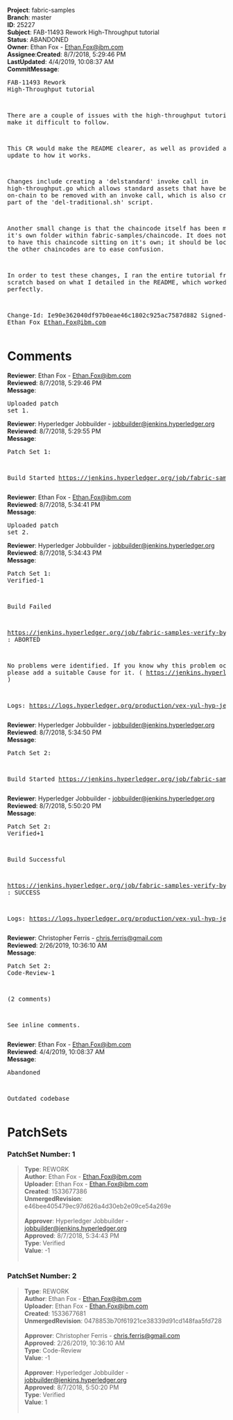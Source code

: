 <strong>Project</strong>: fabric-samples</br><strong>Branch</strong>: master<br><strong>ID</strong>: 25227<br><strong>Subject</strong>: FAB-11493 Rework High-Throughput tutorial<br><strong>Status</strong>: ABANDONED<br><strong>Owner</strong>: Ethan Fox - Ethan.Fox@ibm.com<br><strong>Assignee</strong>:<strong>Created</strong>: 8/7/2018, 5:29:46 PM<br><strong>LastUpdated</strong>: 4/4/2019, 10:08:37 AM<br><strong>CommitMessage</strong>:<br><pre>FAB-11493 Rework High-Throughput tutorial

There are a couple of issues with the high-throughput tutorial that
make it difficult to follow.

This CR would make the README clearer,
as well as provided a small update to how it works.

Changes include creating a 'delstandard' invoke call in high-throughput.go
which allows standard assets that have been put on-chain to be
removed with an invoke call, which is also created as part of
the 'del-traditional.sh' script.

Another small change is that the chaincode itself has been moved to
it's own folder within fabric-samples/chaincode.  It does not make sense
to have this chaincode sitting on it's own; it should be located where
the other chaincodes are to ease confusion.

In order to test these changes, I ran the entire tutorial from scratch
based on what I detailed in the README, which worked perfectly.

Change-Id: Ie90e362040df97b0eae46c1802c925ac7587d882
Signed-off-by: Ethan Fox <Ethan.Fox@ibm.com>
</pre><h1>Comments</h1><strong>Reviewer</strong>: Ethan Fox - Ethan.Fox@ibm.com<br><strong>Reviewed</strong>: 8/7/2018, 5:29:46 PM<br><strong>Message</strong>: <pre>Uploaded patch set 1.</pre><strong>Reviewer</strong>: Hyperledger Jobbuilder - jobbuilder@jenkins.hyperledger.org<br><strong>Reviewed</strong>: 8/7/2018, 5:29:55 PM<br><strong>Message</strong>: <pre>Patch Set 1:

Build Started https://jenkins.hyperledger.org/job/fabric-samples-verify-byfn-master-x86_64/45/</pre><strong>Reviewer</strong>: Ethan Fox - Ethan.Fox@ibm.com<br><strong>Reviewed</strong>: 8/7/2018, 5:34:41 PM<br><strong>Message</strong>: <pre>Uploaded patch set 2.</pre><strong>Reviewer</strong>: Hyperledger Jobbuilder - jobbuilder@jenkins.hyperledger.org<br><strong>Reviewed</strong>: 8/7/2018, 5:34:43 PM<br><strong>Message</strong>: <pre>Patch Set 1: Verified-1

Build Failed 

https://jenkins.hyperledger.org/job/fabric-samples-verify-byfn-master-x86_64/45/ : ABORTED

No problems were identified. If you know why this problem occurred, please add a suitable Cause for it. ( https://jenkins.hyperledger.org/job/fabric-samples-verify-byfn-master-x86_64/45/ )

Logs: https://logs.hyperledger.org/production/vex-yul-hyp-jenkins-3/fabric-samples-verify-byfn-master-x86_64/45</pre><strong>Reviewer</strong>: Hyperledger Jobbuilder - jobbuilder@jenkins.hyperledger.org<br><strong>Reviewed</strong>: 8/7/2018, 5:34:50 PM<br><strong>Message</strong>: <pre>Patch Set 2:

Build Started https://jenkins.hyperledger.org/job/fabric-samples-verify-byfn-master-x86_64/46/</pre><strong>Reviewer</strong>: Hyperledger Jobbuilder - jobbuilder@jenkins.hyperledger.org<br><strong>Reviewed</strong>: 8/7/2018, 5:50:20 PM<br><strong>Message</strong>: <pre>Patch Set 2: Verified+1

Build Successful 

https://jenkins.hyperledger.org/job/fabric-samples-verify-byfn-master-x86_64/46/ : SUCCESS

Logs: https://logs.hyperledger.org/production/vex-yul-hyp-jenkins-3/fabric-samples-verify-byfn-master-x86_64/46</pre><strong>Reviewer</strong>: Christopher Ferris - chris.ferris@gmail.com<br><strong>Reviewed</strong>: 2/26/2019, 10:36:10 AM<br><strong>Message</strong>: <pre>Patch Set 2: Code-Review-1

(2 comments)

See inline comments.</pre><strong>Reviewer</strong>: Ethan Fox - Ethan.Fox@ibm.com<br><strong>Reviewed</strong>: 4/4/2019, 10:08:37 AM<br><strong>Message</strong>: <pre>Abandoned

Outdated codebase</pre><h1>PatchSets</h1><h3>PatchSet Number: 1</h3><blockquote><strong>Type</strong>: REWORK<br><strong>Author</strong>: Ethan Fox - Ethan.Fox@ibm.com<br><strong>Uploader</strong>: Ethan Fox - Ethan.Fox@ibm.com<br><strong>Created</strong>: 1533677386<br><strong>UnmergedRevision</strong>: e46bee405479ec97d626a4d30eb2e09ce54a269e<br><br><strong>Approver</strong>: Hyperledger Jobbuilder - jobbuilder@jenkins.hyperledger.org<br><strong>Approved</strong>: 8/7/2018, 5:34:43 PM<br><strong>Type</strong>: Verified<br><strong>Value</strong>: -1<br><br></blockquote><h3>PatchSet Number: 2</h3><blockquote><strong>Type</strong>: REWORK<br><strong>Author</strong>: Ethan Fox - Ethan.Fox@ibm.com<br><strong>Uploader</strong>: Ethan Fox - Ethan.Fox@ibm.com<br><strong>Created</strong>: 1533677681<br><strong>UnmergedRevision</strong>: 0478853b70f61921ce38339d91cd148faa5fd728<br><br><strong>Approver</strong>: Christopher Ferris - chris.ferris@gmail.com<br><strong>Approved</strong>: 2/26/2019, 10:36:10 AM<br><strong>Type</strong>: Code-Review<br><strong>Value</strong>: -1<br><br><strong>Approver</strong>: Hyperledger Jobbuilder - jobbuilder@jenkins.hyperledger.org<br><strong>Approved</strong>: 8/7/2018, 5:50:20 PM<br><strong>Type</strong>: Verified<br><strong>Value</strong>: 1<br><br></blockquote>